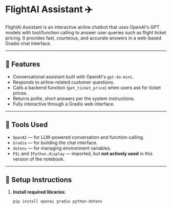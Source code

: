 # FlightAI Assistant ✈️

FlightAI Assistant is an interactive airline chatbot that uses OpenAI's GPT models with tool/function calling to answer user queries such as flight ticket pricing. It provides fast, courteous, and accurate answers in a web-based Gradio chat interface.

---

## 🧠 Features

- Conversational assistant built with OpenAI's `gpt-4o-mini`.
- Responds to airline-related customer questions.
- Calls a backend function (`get_ticket_price`) when users ask for ticket prices.
- Returns polite, short answers per the system instructions.
- Fully interactive through a Gradio web interface.

---

## 🧩 Tools Used

- `OpenAI` — for LLM-powered conversation and function-calling.
- `Gradio` — for building the chat interface.
- `dotenv` — for managing environment variables.
- `PIL` and `IPython.display` — imported, but **not actively used** in this version of the notebook.

---

## 🔧 Setup Instructions

1. **Install required libraries**:
   ```bash
   pip install openai gradio python-dotenv
